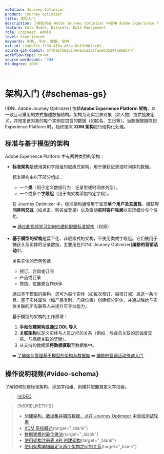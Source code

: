 ```yaml
---
solution: Journey Optimizer
product: journey optimizer
title: 架构入门
description: 了解如何在 Adobe Journey Optimizer 中使用 Adobe Experience Platform 架构
feature: Data Model, Datasets, Data Management
role: Engineer, Admin
level: Experienced
keywords: 架构, 平台, 数据, 结构
exl-id: c2a8df2e-ff94-4f9a-a53e-bbf9f663cc81
source-git-commit: 6f7b9bfb65617ee1ace3a2faaebdb24fa068d74f
workflow-type: tm+mt
source-wordcount: '394'
ht-degree: 100%

---
```


# 架构入门 {#schemas-gs}

[!DNL Adobe Journey Optimizer] 依赖&#x200B;**Adobe Experience Platform 架构**，以一致且可重用的方式描述数据结构。架构为现实世界对象（如人物）提供抽象定义，并规定该对象的每个实例应包含的数据（如姓名、生日等）。当数据被摄取到 Experience Platform 时，始终按照 **XDM 架构**&#x200B;进行结构化处理。

## 标准与基于模型的架构

Adobe Experience Platform 中有两种类型的架构：

* **标准架构**&#x200B;是使用类和字段组的层级式架构，用于捕获记录或时间序列数据。

  标准架构由以下部分组成：

   * 一个&#x200B;**类**（用于定义数据行为：记录型或时间序列型）。
   * 一个或多个&#x200B;**字段组**（用于向架构添加特定字段）。

  在 Journey Optimizer 中，标准架构通常用于呈现&#x200B;**单个用户及其属性**、捕获&#x200B;**时间序列交互**（如点击、购买或登录）以及驱动&#x200B;**实时客户轮廓**&#x200B;以实现细分与个性化。

  ➡️ [通过此视频学习如何创建和配置标准架构](#video-schema)（视频）

* **基于模型的架构**&#x200B;是扁平化、非层级式的架构，不使用类或字段组。它们被用于捕获关系实体的记录数据，主要用在[!DNL Journey Optimizer]**编排的营销活动**&#x200B;中。

  关系实体的示例包括：
   * 预订、合同或订阅
   * 产品或目录
   * 商店、位置或合作伙伴

  通过基于模型的架构，您可为每个实体（如每次预订、每项订阅）发送一条消息，基于实体属性（如产品类别、门店位置）创建细分群体，并通过触达与实体关联的所有联系人来提升可寻址能力。

  基于模型的架构的工作原理：

   1. **手动创建架构或通过 DDL 导入**
   1. **关联架构**&#x200B;以定义实体与人员之间的关系（例如：与会员关联的忠诚度交易、与品牌关联的奖励）。
   1. 从支持的数据源&#x200B;**将数据摄取**&#x200B;至数据集中。

  ➡️ [了解如何管理基于模型的架构与数据集](../orchestrated/gs-schemas.md)
➡️ [编排的营销活动快速入门](../orchestrated/gs-schemas.md)

## 操作说明视频{#video-schema}

了解如何创建标准架构、添加字段组、创建并配置自定义字段组。

>[!VIDEO](https://video.tv.adobe.com/v/334461?quality=12)

>[!MORELIKETHIS]
>
>* [创建架构、数据集并摄取数据，以在 Journey Optimizer 中添加测试轮廓](../audience/creating-test-profiles.md)
>* [XDM 系统概述](https://experienceleague.adobe.com/docs/experience-platform/xdm/home.html?lang=zh-Hans){target="_blank"}
>* [数据建模的最佳做法](https://experienceleague.adobe.com/docs/experience-platform/xdm/schema/best-practices.html?lang=zh-Hans){target="_blank"}
>* [使用架构注册表 API 创建架构](https://experienceleague.adobe.com/docs/experience-platform/xdm/tutorials/create-schema-api.html?lang=zh-Hans){target="_blank"}
>* [使用架构编辑器定义两个架构之间的关系](https://experienceleague.adobe.com/docs/experience-platform/xdm/tutorials/relationship-ui.html?lang=zh-Hans){target="_blank"}
